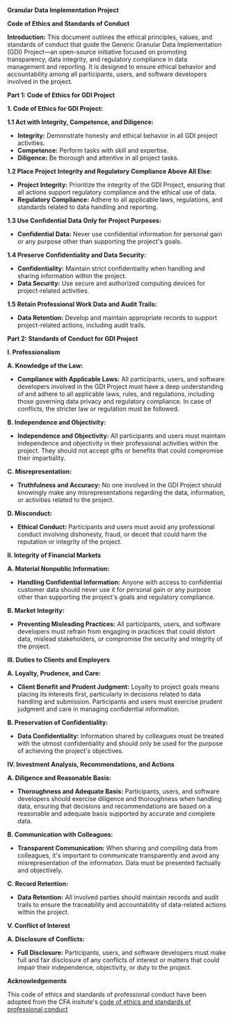 **Granular Data Implementation Project**

**Code of Ethics and Standards of Conduct**

**Introduction:**
This document outlines the ethical principles, values, and standards of conduct that guide the Generic Granular Data Implementation (GDI) Project—an open-source initiative focused on promoting transparency, data integrity, and regulatory compliance in data management and reporting. It is designed to ensure ethical behavior and accountability among all participants, users, and software developers involved in the project.

**Part 1: Code of Ethics for GDI Project**

**1. Code of Ethics for GDI Project:**

**1.1 Act with Integrity, Competence, and Diligence:**
   - **Integrity:** Demonstrate honesty and ethical behavior in all GDI project activities.
   - **Competence:** Perform tasks with skill and expertise.
   - **Diligence:** Be thorough and attentive in all project tasks.

**1.2 Place Project Integrity and Regulatory Compliance Above All Else:**
   - **Project Integrity:** Prioritize the integrity of the GDI Project, ensuring that all actions support regulatory compliance and the ethical use of data.
   - **Regulatory Compliance:** Adhere to all applicable laws, regulations, and standards related to data handling and reporting.

**1.3 Use Confidential Data Only for Project Purposes:**
   - **Confidential Data:** Never use confidential information for personal gain or any purpose other than supporting the project's goals.

**1.4 Preserve Confidentiality and Data Security:**
   - **Confidentiality:** Maintain strict confidentiality when handling and sharing information within the project.
   - **Data Security:** Use secure and authorized computing devices for project-related activities.

**1.5 Retain Professional Work Data and Audit Trails:**
   - **Data Retention:** Develop and maintain appropriate records to support project-related actions, including audit trails.

**Part 2: Standards of Conduct for GDI Project**

**I. Professionalism**

**A. Knowledge of the Law:**
   - **Compliance with Applicable Laws:** All participants, users, and software developers involved in the GDI Project must have a deep understanding of and adhere to all applicable laws, rules, and regulations, including those governing data privacy and regulatory compliance. In case of conflicts, the stricter law or regulation must be followed.

**B. Independence and Objectivity:**
   - **Independence and Objectivity:** All participants and users must maintain independence and objectivity in their professional activities within the project. They should not accept gifts or benefits that could compromise their impartiality.

**C. Misrepresentation:**
   - **Truthfulness and Accuracy:** No one involved in the GDI Project should knowingly make any misrepresentations regarding the data, information, or activities related to the project.

**D. Misconduct:**
   - **Ethical Conduct:** Participants and users must avoid any professional conduct involving dishonesty, fraud, or deceit that could harm the reputation or integrity of the project.

**II. Integrity of Financial Markets**

**A. Material Nonpublic Information:**
   - **Handling Confidential Information:** Anyone with access to confidential customer data should never use it for personal gain or any purpose other than supporting the project's goals and regulatory compliance.

**B. Market Integrity:**
   - **Preventing Misleading Practices:** All participants, users, and software developers must refrain from engaging in practices that could distort data, mislead stakeholders, or compromise the security and integrity of the project.

**III. Duties to Clients and Employers**

**A. Loyalty, Prudence, and Care:**
   - **Client Benefit and Prudent Judgment:** Loyalty to project goals means placing its interests first, particularly in decisions related to data handling and submission. Participants and users must exercise prudent judgment and care in managing confidential information.

**B. Preservation of Confidentiality:**
   - **Data Confidentiality:** Information shared by colleagues must be treated with the utmost confidentiality and should only be used for the purpose of achieving the project's objectives.

**IV. Investment Analysis, Recommendations, and Actions**

**A. Diligence and Reasonable Basis:**
   - **Thoroughness and Adequate Basis:** Participants, users, and software developers should exercise diligence and thoroughness when handling data, ensuring that decisions and recommendations are based on a reasonable and adequate basis supported by accurate and complete data.

**B. Communication with Colleagues:**
   - **Transparent Communication:** When sharing and compiling data from colleagues, it's important to communicate transparently and avoid any misrepresentation of the information. Data must be presented factually and objectively.

**C. Record Retention:**
   - **Data Retention:** All involved parties should maintain records and audit trails to ensure the traceability and accountability of data-related actions within the project.

**V. Conflict of Interest**

**A. Disclosure of Conflicts:**
   - **Full Disclosure:** Participants, users, and software developers must make full and fair disclosure of any conflicts of interest or matters that could impair their independence, objectivity, or duty to the project.

**Acknowledgements**

This code of ethics and standards of professional conduct have been adopted from the CFA insitute's [code of ethics and standards of professional conduct](https://www.cfainstitute.org/-/media/documents/code/code-ethics-standards/code-of-ethics-standards-professional-conduct.ashx)
